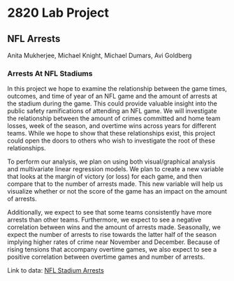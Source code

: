 # 2820 Lab Project

## NFL Arrests

Anita Mukherjee, Michael Knight, Michael Dumars, Avi Goldberg			

### Arrests At NFL Stadiums

  In this project we hope to examine the relationship between the game times, outcomes, and time of year of an NFL game and the amount of arrests at the stadium during the game. This could provide valuable insight into the public safety ramifications of attending an NFL game. We will investigate the relationship between the amount of crimes committed and home team losses, week of the season, and overtime wins across years for different teams. While we hope to show that these relationships exist, this project could open the doors to others who wish to investigate the root of these relationships. 

  To perform our analysis, we plan on using both visual/graphical analysis and multivariate linear regression models. We plan to create a new variable that looks at the margin of victory (or loss) for each game, and then compare that to the number of arrests made. This new variable will help us visualize whether or not the score of the game has an impact on the amount of arrests. 

  Additionally, we expect to see that some teams consistently have more arrests than other teams.
Furthermore, we expect to see a negative correlation between wins and the amount of arrests made. Seasonally, we expect the number of arrests to rise towards the latter half of the season implying higher rates of crime near November and December. Because of rising tensions that accompany overtime games, we also  expect to see a positive correlation between overtime games and number of arrests.

Link to data: [NFL Stadium Arrests](https://www.kaggle.com/washingtonpost/nfl-arrests)
